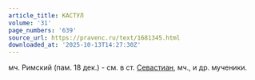 ```yaml
---
article_title: КАСТУЛ
volume: '31'
page_numbers: '639'
source_url: https://pravenc.ru/text/1681345.html
downloaded_at: '2025-10-13T14:27:30Z'
---
```


мч. Римский (пам. 18 дек.) - см. в ст. [Севастиан](https://pravenc.ru/text/Севастиан.html), мч., и др. мученики.
